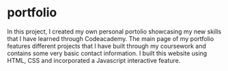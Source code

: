 # portfolio

In this project, I created my own personal portolio showcasing my new skills that I have learned through Codeacademy.
The  main page of my portfolio features different projects that I have built through my coursework and contains some very basic
contact information.
I built this website using HTML, CSS and incorporated a Javascript interactive feature.
